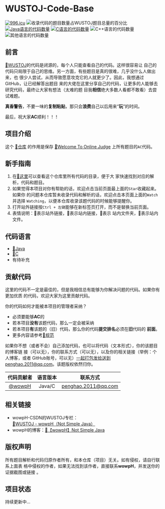 <!--每行不能超过125列-->

# WUSTOJ-Code-Base
<!--
<a href="https://996.icu" target="_blank">
<img src="https://img.shields.io/badge/link-996.icu-red.svg"/>
</a>
-->
<!--
[![](https://img.shields.io/badge/Java-4-brightgreen.svg)](Java版)
-->
[![996.icu][img-996.icu]][url-996.icu]
![][img-complete]
[![][img-java]](Java版)
[![][img-c]](C版)
![][img-cpp]
![][img-other]

## 前言

[:link:WUSTOJ][url-wustoj]的代码是闭源的，每个人只能查看自己的代码。这样很容易让
自己的代码只局限于自己的思维。另一方面，有些题目是真的很难，几乎没什么人做出来，也
很少人尝试，从而导致愿意攻克它的人就更少了。因此，我想通过GitHub，让已经解答出题目
来的大佬在这里分享自己的代码，让更多的人能够去研究代码，最终让大家有想法（太难的题
目我**相信**绝大多数人看都不敢看）去尝试难题。

**真香警告**，不要一味的**复制粘贴**，那只会**浪费**自己以后用来“**玩**”的时间。

最后，祝大家**AC**顺利！！！

## 项目介绍

这个 [:bookmark:仓库][url-here] 的作用是保存 
[:link:Welcome To Online Judge][url-wustoj] 上所有题目的`AC`代码。

## 新手指南

1. 在[:page_facing_up:这里](代码目录.md)可以查看这个仓库里所有代码的目录，便于大
   家快速找到对应的解析，代码和题目。
2. 如果觉得本项目对你有帮助的话，欢迎点击当前页面最上面的`Star`收藏起来。如果你
   的问题本仓库暂未收录代码和解析的话，欢迎点击本页面上面的`Watch`并选择
   `Watching`，以便本仓库收录该题代码的时候能够提醒你。
3. 打开站外链接按`Ctrl + 左键`能够在新标签页打开，而不是替换当前页面。
4. 表情说明：:link:表示站外链接，:bookmark:表示站内链接，:open_file_folder:表示
   站内文件夹，:page_facing_up:表示站内文件。

## 代码语言

- [:open_file_folder:Java](Java版 "Java语言代码文件夹")
- [:open_file_folder:C](C版 "C语言代码文件夹")
- 有待补充

## 贡献代码

这里的代码不一定是最佳的，但是我相信总有能够为你解决问题的代码。如果你有更加优质
的代码，欢迎大家为这里贡献代码。

你的代码如何才能被本项目的管理者采纳？

- 必须要能够**AC**的
- 若本项目**没有**该题代码，那么一定会被采纳
- 若本项目**有**该题的（旧）代码，那么你的代码**提交排名**必须在**旧**代码的
  **前面**。
- 更多内容请参考[:page_facing_up:规范](规范.md)

如果你不想（或者不会）自己添加代码，也可以将代码（文本形式），你的该题目的博客链
接（可以无），你的联系方式（可以无），以及你的相关链接（举例：个人博客，或者
GitHub账号，可以无）一起打包发给送到penghao.2011@qq.com。该题版权依然归你。

|                     代码贡献者                     | 语言版本 |      联系方式       |
| :------------------------------------------------: | :------: | :-----------------: |
| [@wowpH](https://github.com/wowpH "wowpH的GitHub") |  Java/C  | penghao.2011@qq.com |

## 相关链接

- wowpH-CSDN的WUSTOJ专栏：[:link:WUSTOJ - wowpH（Not Simple Java）](https://blog.csdn.net/pfdvnah/column/info/37339)
- wowpH的博客：[:link:【wowpH】Not Simple Java](https://blog.csdn.net/pfdvnah)

## 版权声明

所有题目解析和代码归原作者所有，和本仓库（项目）无关。如有侵权，请自行联系上面表
格中侵权的作者，如果无法找到该作者，直接联系**wowpH**，并发送你的证据截图或链接
。

## 项目状态

持续更新中...

[^_^]: # (url标识)
[img-996.icu]:https://img.shields.io/badge/link-996.icu-red.svg "996.icu项目徽章"
<!--已收录数量：：25题（重复不算），总题数：1620，百分比：1.54%-->
[img-complete]:http://progressed.io/bar/1?title=完成 "收录代码的题目数量占WUSTOJ题目总量的百分比"
[img-java]:https://img.shields.io/badge/Java-18-brightgreen.svg "Java语言的代码数量"
[img-c]:https://img.shields.io/badge/C-8-brightgreen.svg "C语言的代码数量"
[img-cpp]:https://img.shields.io/badge/C++-0-brightgreen.svg "C++语言的代码数量"
[img-other]:https://img.shields.io/badge/Other-0-brightgreen.svg "其他语言的代码数量"

[url-996.icu]:https://996.icu "996.icu项目"
[url-wustoj]:http://acm.wust.edu.cn/ "Welcome To Online Judge的网址链接"
[url-here]:https://github.com/wowpH/WUSTOJ "本仓库链接"
